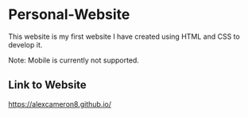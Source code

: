 # Personal-Website
This website is my first website I have created using HTML and CSS to develop it.  

Note: Mobile is currently not supported. 

## Link to Website
https://alexcameron8.github.io/
